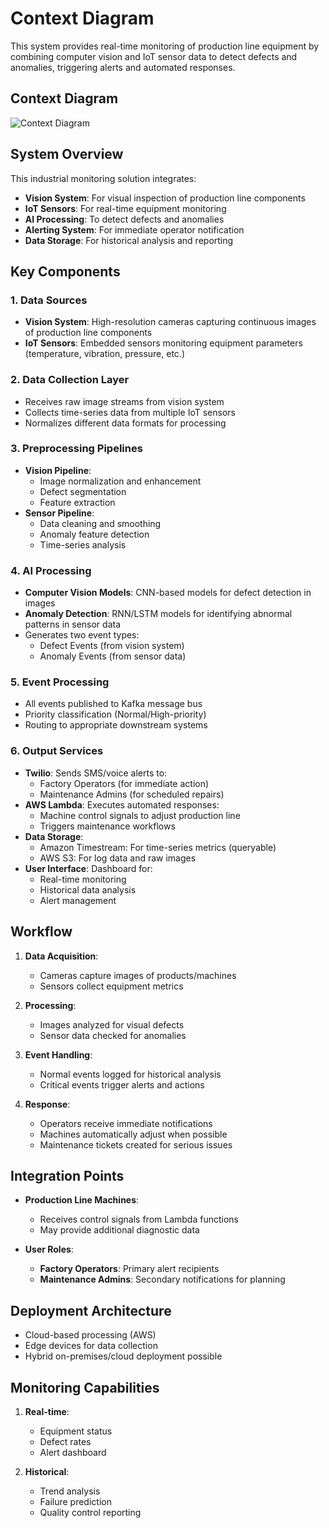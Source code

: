# Context Diagram

This system provides real-time monitoring of production line equipment by combining computer vision and IoT sensor data to detect defects and anomalies, triggering alerts and automated responses.

## Context Diagram

![Context Diagram](Context-Process.png)

## System Overview

This industrial monitoring solution integrates:
- **Vision System**: For visual inspection of production line components
- **IoT Sensors**: For real-time equipment monitoring
- **AI Processing**: To detect defects and anomalies
- **Alerting System**: For immediate operator notification
- **Data Storage**: For historical analysis and reporting

## Key Components

### 1. Data Sources
- **Vision System**: High-resolution cameras capturing continuous images of production line components
- **IoT Sensors**: Embedded sensors monitoring equipment parameters (temperature, vibration, pressure, etc.)

### 2. Data Collection Layer
- Receives raw image streams from vision system
- Collects time-series data from multiple IoT sensors
- Normalizes different data formats for processing

### 3. Preprocessing Pipelines
- **Vision Pipeline**:
  - Image normalization and enhancement
  - Defect segmentation
  - Feature extraction
- **Sensor Pipeline**:
  - Data cleaning and smoothing
  - Anomaly feature detection
  - Time-series analysis

### 4. AI Processing
- **Computer Vision Models**: CNN-based models for defect detection in images
- **Anomaly Detection**: RNN/LSTM models for identifying abnormal patterns in sensor data
- Generates two event types:
  - Defect Events (from vision system)
  - Anomaly Events (from sensor data)

### 5. Event Processing
- All events published to Kafka message bus
- Priority classification (Normal/High-priority)
- Routing to appropriate downstream systems

### 6. Output Services
- **Twilio**: Sends SMS/voice alerts to:
  - Factory Operators (for immediate action)
  - Maintenance Admins (for scheduled repairs)
- **AWS Lambda**: Executes automated responses:
  - Machine control signals to adjust production line
  - Triggers maintenance workflows
- **Data Storage**:
  - Amazon Timestream: For time-series metrics (queryable)
  - AWS S3: For log data and raw images
- **User Interface**: Dashboard for:
  - Real-time monitoring
  - Historical data analysis
  - Alert management

## Workflow

1. **Data Acquisition**:
   - Cameras capture images of products/machines
   - Sensors collect equipment metrics

2. **Processing**:
   - Images analyzed for visual defects
   - Sensor data checked for anomalies

3. **Event Handling**:
   - Normal events logged for historical analysis
   - Critical events trigger alerts and actions

4. **Response**:
   - Operators receive immediate notifications
   - Machines automatically adjust when possible
   - Maintenance tickets created for serious issues

## Integration Points

- **Production Line Machines**:
  - Receives control signals from Lambda functions
  - May provide additional diagnostic data

- **User Roles**:
  - **Factory Operators**: Primary alert recipients
  - **Maintenance Admins**: Secondary notifications for planning

## Deployment Architecture

- Cloud-based processing (AWS)
- Edge devices for data collection
- Hybrid on-premises/cloud deployment possible

## Monitoring Capabilities

1. **Real-time**:
   - Equipment status
   - Defect rates
   - Alert dashboard

2. **Historical**:
   - Trend analysis
   - Failure prediction
   - Quality control reporting


